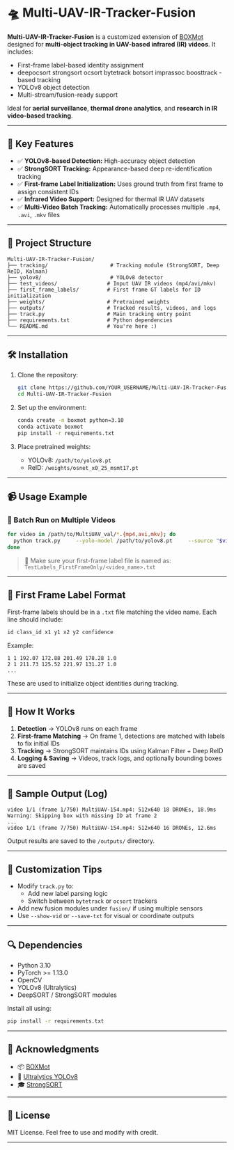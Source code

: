 
# 🛸 Multi-UAV-IR-Tracker-Fusion

**Multi-UAV-IR-Tracker-Fusion** is a customized extension of [BOXMot](https://github.com/mikel-brostrom/boxmot) designed for **multi-object tracking in UAV-based infrared (IR) videos**. It includes:

- First-frame label-based identity assignment
- deepocsort
  strongsort
  ocsort
  bytetrack
  botsort
  imprassoc
  boosttrack
             -based tracking
- YOLOv8 object detection
- Multi-stream/fusion-ready support

Ideal for **aerial surveillance**, **thermal drone analytics**, and **research in IR video-based tracking**.

---

## 🚀 Key Features

- ✅ **YOLOv8-based Detection:** High-accuracy object detection
- ✅ **StrongSORT Tracking:** Appearance-based deep re-identification tracking
- ✅ **First-frame Label Initialization:** Uses ground truth from first frame to assign consistent IDs
- ✅ **Infrared Video Support:** Designed for thermal IR UAV datasets
- ✅ **Multi-Video Batch Tracking:** Automatically processes multiple `.mp4`, `.avi`, `.mkv` files


---

## 📁 Project Structure

```
Multi-UAV-IR-Tracker-Fusion/
├── tracking/                    # Tracking module (StrongSORT, Deep ReID, Kalman)
├── yolov8/                      # YOLOv8 detector
├── test_videos/                # Input UAV IR videos (mp4/avi/mkv)
├── first_frame_labels/         # First frame GT labels for ID initialization
├── weights/                    # Pretrained weights
├── outputs/                    # Tracked results, videos, and logs
├── track.py                    # Main tracking entry point
├── requirements.txt            # Python dependencies
└── README.md                   # You're here :)
```

---

## 🛠️ Installation

1. Clone the repository:
   ```bash
   git clone https://github.com/YOUR_USERNAME/Multi-UAV-IR-Tracker-Fusion.git
   cd Multi-UAV-IR-Tracker-Fusion
   ```

2. Set up the environment:
   ```bash
   conda create -n boxmot python=3.10
   conda activate boxmot
   pip install -r requirements.txt
   ```

3. Place pretrained weights:
   - YOLOv8: `/path/to/yolov8.pt`
   - ReID: `/weights/osnet_x0_25_msmt17.pt`

---

## 📹 Usage Example

### 🧪 Batch Run on Multiple Videos

```bash
for video in /path/to/MultiUAV_val/*.{mp4,avi,mkv}; do
  python track.py     --yolo-model /path/to/yolov8.pt     --source "$video"     --save     --tracking-method strongsort     --device 0
done
```

> 📌 Make sure your first-frame label file is named as:  
> `TestLabels_FirstFrameOnly/<video_name>.txt`

---

## 📄 First Frame Label Format

First-frame labels should be in a `.txt` file matching the video name. Each line should include:

```txt
id class_id x1 y1 x2 y2 confidence
```

Example:
```
1 1 192.07 172.88 201.49 178.28 1.0
2 1 211.73 125.52 221.97 131.27 1.0
...
```

These are used to initialize object identities during tracking.

---

## 🧠 How It Works

1. **Detection** → YOLOv8 runs on each frame
2. **First-frame Matching** → On frame 1, detections are matched with labels to fix initial IDs
3. **Tracking** → StrongSORT maintains IDs using Kalman Filter + Deep ReID
4. **Logging & Saving** → Videos, track logs, and optionally bounding boxes are saved

---

## 🧪 Sample Output (Log)

```
video 1/1 (frame 1/750) MultiUAV-154.mp4: 512x640 18 DRONEs, 18.9ms
Warning: Skipping box with missing ID at frame 2
...
video 1/1 (frame 7/750) MultiUAV-154.mp4: 512x640 16 DRONEs, 12.6ms
```

Output results are saved to the `/outputs/` directory.

---

## 🧩 Customization Tips

- Modify `track.py` to:
  - Add new label parsing logic
  - Switch between `bytetrack` or `ocsort` trackers
- Add new fusion modules under `fusion/` if using multiple sensors
- Use `--show-vid` or `--save-txt` for visual or coordinate outputs

---

## 🔍 Dependencies

- Python 3.10
- PyTorch >= 1.13.0
- OpenCV
- YOLOv8 (Ultralytics)
- DeepSORT / StrongSORT modules

Install all using:
```bash
pip install -r requirements.txt
```

---

## 🙌 Acknowledgments

- 📦 [BOXMot](https://github.com/mikel-brostrom/boxmot)
- 🤖 [Ultralytics YOLOv8](https://github.com/ultralytics/ultralytics)
- 🎓 [StrongSORT](https://github.com/dyhBUPT/StrongSORT)

---

## 📜 License

MIT License. Feel free to use and modify with credit.

---


